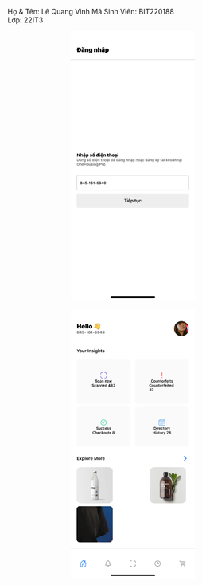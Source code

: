 Họ & Tên: Lê Quang Vinh
Mã Sinh Viên: BIT220188  
Lớp: 22IT3  
<p align="center">  <img src="ket-qua-bai9.jpg" alt="ket-qua-baitap.jpg" width="250"/>
<p align="center">  <img src="ket-qua-bai9.2.jpg" alt="ket-qua-baitap.jpg" width="250"/>
</p>
